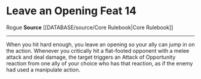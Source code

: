 ﻿---
feat: Leave an Opening
id: '589'
level: '14'
name: Leave an Opening
rarity: Common
source: '[[DATABASE/source/Core Rulebook|Core Rulebook]]'
trait:
- '[[DATABASE/trait/Rogue|Rogue]]'
type: Feat

---
# Leave an Opening <span class="item-type">Feat 14</span>

<span class="item-trait">Rogue</span>
**Source** [[DATABASE/source/Core Rulebook|Core Rulebook]]

---
When you hit hard enough, you leave an opening so your ally can jump in on the action. Whenever you critically hit a flat-footed opponent with a melee attack and deal damage, the target triggers an Attack of Opportunity reaction from one ally of your choice who has that reaction, as if the enemy had used a manipulate action.